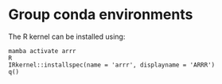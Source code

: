 # Group conda environments

The R kernel can be installed using:

```
mamba activate arrr
R
IRkernel::installspec(name = 'arrr', displayname = 'ARRR')
q()
```
